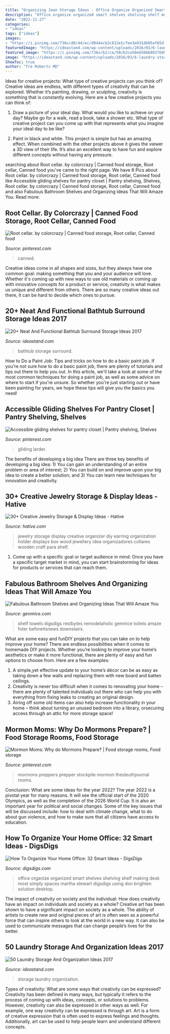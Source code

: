 ```yaml
---
title: "Organizing Jean Storage Ideas - Office Organize Organized Smart Shelves Shelving Shelf Making Desk Most Simply Spaces Martha Stewart Digsdigs Using Don Brighten Solution Desktop"
description: "Office organize organized smart shelves shelving shelf making desk most simply spaces martha stewart digsdigs using don brighten solution desktop"
date: "2022-11-27"
categories:
- "ideas"
tags: ["ideas"]
images:
- "https://i.pinimg.com/736x/d0/44/ec/d044ecb2c812e1cfee3e631db05af65d.jpg"
featuredImage: "https://ideastand.com/wp-content/uploads/2016/03/6-laundry-storage-and-organization-ideas.jpg"
featured_image: "https://i.pinimg.com/736x/b2/ce/50/b2ce50eb566689376099d2811cf9505f.jpg"
image: "https://ideastand.com/wp-content/uploads/2016/03/6-laundry-storage-and-organization-ideas.jpg"
ShowToc: true
author: "Tre Roberts MD"
---
```



Ideas for creative projects: What type of creative projects can you think of?
Creative ideas are endless, with different types of creativity that can be explored. Whether it’s painting, drawing, or sculpting, creativity is something that is constantly evolving. Here are a few creative projects you can think of:
1) Draw a picture of your ideal day. What would you like to achieve on your day? Maybe go for a walk, read a book, take a shower etc. What type of creative project can you come up with that represents what you imagine your ideal day to be like?

2) Paint in black and white. This project is simple but has an amazing effect. When combined with the other projects above it gives the viewer a 3D view of their life. It’s also an excellent way to have fun and explore different concepts without having any pressure.

	

		
searching about Root cellar. by colorcrazy | Canned food storage, Root cellar, Canned food you've came to the right page. We have 8 Pics about Root cellar. by colorcrazy | Canned food storage, Root cellar, Canned food like Accessible gliding shelves for pantry closet | Pantry shelving, Shelves, Root cellar. by colorcrazy | Canned food storage, Root cellar, Canned food and also Fabulous Bathroom Shelves and Organizing Ideas That Will Amaze You. Read more:
		
    
## Root Cellar. By Colorcrazy | Canned Food Storage, Root Cellar, Canned Food

<img loading=lazy src="https://i.pinimg.com/736x/fb/25/f5/fb25f5cc530557a429ba83346bc6eda1--basement-storage-basement-ideas.jpg" onerror="this.onerror=null;this.src='https://tse3.mm.bing.net/th?id=OIP.xPbbZqmjuD6nYxPN8h2g7gHaJ5&amp;pid=15.1';" alt="Root cellar. by colorcrazy | Canned food storage, Root cellar, Canned food">

_Source: pinterest.com_

>canned. 

	

Creative ideas come in all shapes and sizes, but they always have one common goal: making something that you and your audience will love. Whether it's coming up with new ways to use old materials or coming up with innovative concepts for a product or service, creativity is what makes us unique and different from others. There are so many creative ideas out there, it can be hard to decide which ones to pursue.

    
## 20+ Neat And Functional Bathtub Surround Storage Ideas 2017

<img loading=lazy src="http://ideastand.com/wp-content/uploads/2016/05/bathtub-surround-storage/21-bathtub-surround-storage-ideas.jpg" onerror="this.onerror=null;this.src='https://tse3.mm.bing.net/th?id=OIP.qyUR6BmXjQ9t6iyr1VkvZAHaJ4&amp;pid=15.1';" alt="20+ Neat And Functional Bathtub Surround Storage Ideas 2017">

_Source: ideastand.com_

>bathtub storage surround. 

	

How to Do a Paint Job: Tips and tricks on how to do a basic paint job.
If you're not sure how to do a basic paint job, there are plenty of tutorials and tips out there to help you out. In this article, we'll take a look at some of the most common techniques for doing a paint job, as well as some advice on where to start if you're unsure. So whether you're just starting out or have been painting for years, we hope these tips will give you the basics you need!

    
## Accessible Gliding Shelves For Pantry Closet | Pantry Shelving, Shelves

<img loading=lazy src="https://i.pinimg.com/736x/b2/ce/50/b2ce50eb566689376099d2811cf9505f.jpg" onerror="this.onerror=null;this.src='https://tse3.mm.bing.net/th?id=OIP.sIbgRAIr-UxXQ2_7jXXsywHaJ3&amp;pid=15.1';" alt="Accessible gliding shelves for pantry closet | Pantry shelving, Shelves">

_Source: pinterest.com_

>gliding larder. 

	

The benefits of developing a big idea
There are three key benefits of developing a big idea: 1) You can gain an understanding of an entire problem or area of interest; 2) You can build on and improve upon your big idea to create a better solution; and 3) You can learn new techniques for innovation and creativity.

    
## 30+ Creative Jewelry Storage &amp; Display Ideas - Hative

<img loading=lazy src="https://hative.com/wp-content/uploads/2015/01/jewelry-storage-display-ideas/25-jewelry-storage-display-ideas.jpg" onerror="this.onerror=null;this.src='https://tse3.mm.bing.net/th?id=OIP.2d8TlFESoVRosgNBgj1dKQHaJ4&amp;pid=15.1';" alt="30+ Creative Jewelry Storage &amp; Display Ideas - Hative">

_Source: hative.com_

>jewelry storage display creative organizer diy earring organization holder displays box wood jewellery idea organizadores collares wooden craft para shelf. 

	

1. Come up with a specific goal or target audience in mind: Once you have a specific target market in mind, you can start brainstorming for ideas for products or services that can reach them.

    
## Fabulous Bathroom Shelves And Organizing Ideas That Will Amaze You

<img loading=lazy src="https://genmice.com/design-ideas/Fabulous-Bathroom-Shelves-and-Organizing-Ideas-That-Will-Ama/752.jpeg" onerror="this.onerror=null;this.src='https://tse1.mm.bing.net/th?id=OIP.J0aPCPMXBp_vm5Paoyu3lwHaJ3&amp;pid=15.1';" alt="Fabulous Bathroom Shelves and Organizing Ideas That Will Amaze You">

_Source: genmice.com_

>shelf towels digsdigs restbytes remodelaholic genmice toilets amaze foter beforeitsnews downstairs. 

	

What are some easy and funDIY projects that you can take on to help improve your home?
There are endless possibilities when it comes to homemade DIY projects. Whether you’re looking to improve your home’s aesthetics or make it more functional, there are plenty of easy and fun options to choose from. Here are a few examples: 
1. A simple,yet effective update to your home’s décor can be as easy as taking down a few walls and replacing them with new board and batten ceilings. 
2. Creativity is never too difficult when it comes to renovating your home – there are plenty of talented individuals out there who can help you with everything from fixing leaks to creating an original design. 
3. Airing off some old items can also help increase functionality in your home – think about turning an unused bedroom into a library, orsecuring access through an attic for more storage space!

    
## Mormon Moms: Why Do Mormons Prepare? | Food Storage Rooms, Food Storage

<img loading=lazy src="https://i.pinimg.com/736x/d0/44/ec/d044ecb2c812e1cfee3e631db05af65d.jpg" onerror="this.onerror=null;this.src='https://tse2.mm.bing.net/th?id=OIP.Ngd4SzpIzfR6cF8YkpKkCgAAAA&amp;pid=15.1';" alt="Mormon Moms: Why do Mormons Prepare? | Food storage rooms, Food storage">

_Source: pinterest.com_

>mormons preppers prepper stockpile mormon thesleuthjournal rooms. 

	

Conclusion: What are some ideas for the year 2022?
The year 2022 is a pivotal year for many reasons. It will see the official start of the 2020 Olympics, as well as the completion of the 2026 World Cup. It is also an important year for political and social changes. Some of the key issues that will be discussed include: how to deal with climate change, what to do about gun violence, and how to make sure that all citizens have access to education.

    
## How To Organize Your Home Office: 32 Smart Ideas - DigsDigs

<img loading=lazy src="http://www.digsdigs.com/photos/how-to-organize-your-home-office-smart-ideas-13.jpg" onerror="this.onerror=null;this.src='https://tse3.mm.bing.net/th?id=OIP.KrR7qcCZ4UuNLaVTn5A2igAAAA&amp;pid=15.1';" alt="How To Organize Your Home Office: 32 Smart Ideas - DigsDigs">

_Source: digsdigs.com_

>office organize organized smart shelves shelving shelf making desk most simply spaces martha stewart digsdigs using don brighten solution desktop. 

	

The impact of creativity on society and the individual: How does creativity have an impact on individuals and society as a whole?
Creative art has been shown to have a significant impact on society as a whole. The ability of artists to create new and original pieces of art is often seen as a powerful force that can inspire others to look at the world in a new way. It can also be used to communicate messages that can change people’s lives for the better.

    
## 50 Laundry Storage And Organization Ideas 2017

<img loading=lazy src="https://ideastand.com/wp-content/uploads/2016/03/6-laundry-storage-and-organization-ideas.jpg" onerror="this.onerror=null;this.src='https://tse4.mm.bing.net/th?id=OIP.1VqkkaFaXEjAwG8O7ZIlxgHaJ4&amp;pid=15.1';" alt="50 Laundry Storage And Organization Ideas 2017">

_Source: ideastand.com_

>storage laundry organization. 

	

Types of creativity: What are some ways that creativity can be expressed?
Creativity has been defined in many ways, but typically it refers to the process of coming up with ideas, concepts, or solutions to problems. However, creativity can also be expressed in other ways as well. For example, one way creativity can be expressed is through art. Art is a form of creative expression that is often used to express feelings and thoughts. Additionally, art can be used to help people learn and understand different concepts.

